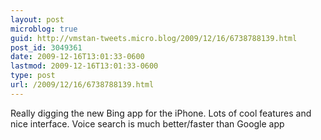 ```yaml
---
layout: post
microblog: true
guid: http://vmstan-tweets.micro.blog/2009/12/16/6738788139.html
post_id: 3049361
date: 2009-12-16T13:01:33-0600
lastmod: 2009-12-16T13:01:33-0600
type: post
url: /2009/12/16/6738788139.html
---
```

Really digging the new Bing app for the iPhone. Lots of cool features and nice interface. Voice search is much better/faster than Google app
